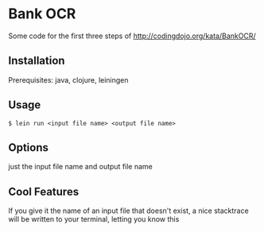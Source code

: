 # Bank OCR

Some code for the first three steps of http://codingdojo.org/kata/BankOCR/

## Installation

Prerequisites: java, clojure, leiningen

## Usage

    $ lein run <input file name> <output file name>

## Options

just the input file name and output file name

## Cool Features

If you give it the name of an input file that doesn't exist, a nice stacktrace
will be written to your terminal, letting you know this
